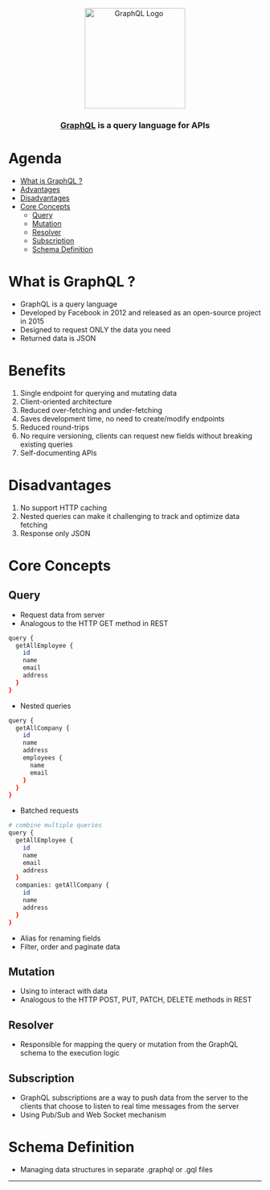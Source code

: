 <p align="center">
  <a href="https://graphql.org" target="blank">
    <img
        width="200"
        src="https://upload.wikimedia.org/wikipedia/commons/1/17/GraphQL_Logo.svg"
        alt="GraphQL Logo"
    />
  </a>
</p>

<h3 align="center">
  <a href="https://docs.nestjs.com/graphql/quick-start" target="_blank">GraphQL</a>
  is a query language for APIs
</h3>

# Agenda

- [What is GraphQL ?](#what-is-graphql)
- [Advantages](#advantages)
- [Disadvantages](#disadvantages)
- [Core Concepts](#core-concepts)
  - [Query](#query)
  - [Mutation](#mutation)
  - [Resolver](#resolver)
  - [Subscription](#subscription)
  - [Schema Definition](#schema-definition)

# What is GraphQL ?

- GraphQL is a query language
- Developed by Facebook in 2012 and released as an open-source project in 2015
- Designed to request ONLY the data you need
- Returned data is JSON

# Benefits

1. Single endpoint for querying and mutating data
2. Client-oriented architecture
3. Reduced over-fetching and under-fetching
4. Saves development time, no need to create/modify endpoints
5. Reduced round-trips
6. No require versioning, clients can request new fields without breaking existing queries
7. Self-documenting APIs

# Disadvantages

1. No support HTTP caching
2. Nested queries can make it challenging to track and optimize data fetching
3. Response only JSON

# Core Concepts

## Query

- Request data from server
- Analogous to the HTTP GET method in REST

```bash
query {
  getAllEmployee {
    id
    name
    email
    address
  }
}
```

- Nested queries

```bash
query {
  getAllCompany {
    id
    name
    address
    employees {
      name
      email
    }
  }
}
```

- Batched requests

```bash
# combine multiple queries
query {
  getAllEmployee {
    id
    name
    email
    address
  }
  companies: getAllCompany {
    id
    name
    address
  }
}
```

- Alias for renaming fields
- Filter, order and paginate data

## Mutation

- Using to interact with data
- Analogous to the HTTP POST, PUT, PATCH, DELETE methods in REST

## Resolver

- Responsible for mapping the query or mutation from the GraphQL schema to the execution logic

## Subscription

- GraphQL subscriptions are a way to push data from the server to the clients that choose to listen to real time messages from the server
- Using Pub/Sub and Web Socket mechanism

# Schema Definition

- Managing data structures in separate .graphql or .gql files

---

